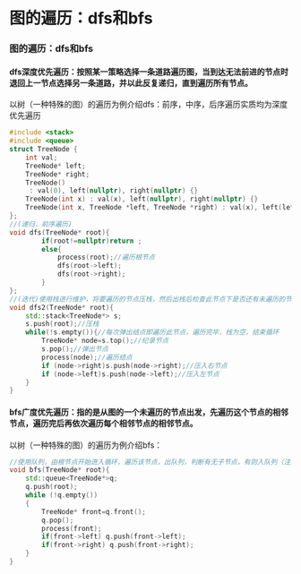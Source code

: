 # 图的遍历：dfs和bfs


<!--more-->

### 图的遍历：dfs和bfs

#### dfs深度优先遍历：按照某一策略选择一条道路遍历图，当到达无法前进的节点时退回上一节点选择另一条道路，并以此反复递归，直到遍历所有节点。

以树（一种特殊的图）的遍历为例介绍dfs：前序，中序，后序遍历实质均为深度优先遍历

```c++
#include <stack>
#include <queue>
struct TreeNode {
    int val;
    TreeNode* left;
    TreeNode* right;
    TreeNode()
     : val(0), left(nullptr), right(nullptr) {}
    TreeNode(int x) : val(x), left(nullptr), right(nullptr) {}
    TreeNode(int x, TreeNode *left, TreeNode *right) : val(x), left(left), right(right) {}
};
//(递归，前序遍历)
void dfs(TreeNode* root){
        if(root!=nullptr)return ;
        else{
            process(root);//遍历根节点
            dfs(root->left);
            dfs(root->right);
        }
};
//(迭代)使用栈进行维护，将要遍历的节点压栈，然后出栈后检查此节点下是否还有未遍历的节点，有的话压栈，没有的话不断回溯（出栈），根据前序遍历的顺序先压右节点再压左节点
void dfs2(TreeNode* root){
    std::stack<TreeNode*> s;
    s.push(root);//压栈
    while(!s.empty()){//每次弹出结点即遍历此节点，遍历完毕，栈为空，结束循环
        TreeNode* node=s.top();//纪录节点
        s.pop();//弹出节点
        process(node);//遍历结点
        if (node->right)s.push(node->right);//压入右节点
        if (node->left)s.push(node->left);//压入左节点
    }
}
```

#### bfs广度优先遍历：指的是从图的一个未遍历的节点出发，先遍历这个节点的相邻节点，遍历完后再依次遍历每个相邻节点的相邻节点。

以树（一种特殊的图）的遍历为例介绍bfs：

```c++
//使用队列，由根节点开始进入循环，遍历该节点，出队列，判断有无子节点，有则入队列（注意这也保证了下一层遍历顺序）
void bfs(TreeNode* root){
    std::queue<TreeNode*>q;
    q.push(root);
    while (!q.empty())
    {
        TreeNode* front=q.front();
        q.pop();
        process(front);
        if(front->left) q.push(front->left);
        if(front->right) q.push(front->right);   
    }    
}
```


